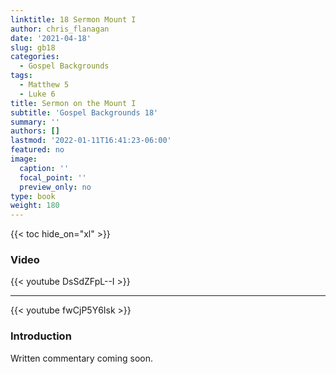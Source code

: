 ```yaml
---
linktitle: 18 Sermon Mount I
author: chris_flanagan
date: '2021-04-18'
slug: gb18
categories:
  - Gospel Backgrounds
tags:
  - Matthew 5
  - Luke 6
title: Sermon on the Mount I
subtitle: 'Gospel Backgrounds 18'
summary: ''
authors: []
lastmod: '2022-01-11T16:41:23-06:00'
featured: no
image:
  caption: ''
  focal_point: ''
  preview_only: no
type: book
weight: 180
---
```


{{< toc hide_on="xl" >}}

### Video

{{< youtube DsSdZFpL--I >}}

----
{{< youtube fwCjP5Y6Isk >}}




### Introduction 

Written commentary coming soon.
